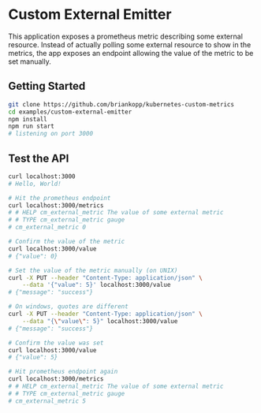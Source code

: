 # Custom External Emitter

This application exposes a prometheus metric describing some
external resource. Instead of actually polling some external
resource to show in the metrics, the app exposes an endpoint
allowing the value of the metric to be set manually.

## Getting Started

```bash
git clone https://github.com/briankopp/kubernetes-custom-metrics
cd examples/custom-external-emitter
npm install
npm run start
# listening on port 3000
```

## Test the API

```bash
curl localhost:3000
# Hello, World!

# Hit the prometheus endpoint
curl localhost:3000/metrics
# # HELP cm_external_metric The value of some external metric
# # TYPE cm_external_metric gauge
# cm_external_metric 0

# Confirm the value of the metric
curl localhost:3000/value
# {"value": 0}

# Set the value of the metric manually (on UNIX)
curl -X PUT --header "Content-Type: application/json" \
    --data '{"value": 5}' localhost:3000/value
# {"message": "success"}

# On windows, quotes are different
curl -X PUT --header "Content-Type: application/json" \
    --data "{\"value\": 5}" localhost:3000/value
# {"message": "success"}

# Confirm the value was set
curl localhost:3000/value
# {"value": 5}

# Hit prometheus endpoint again
curl localhost:3000/metrics
# # HELP cm_external_metric The value of some external metric
# # TYPE cm_external_metric gauge
# cm_external_metric 5
```
